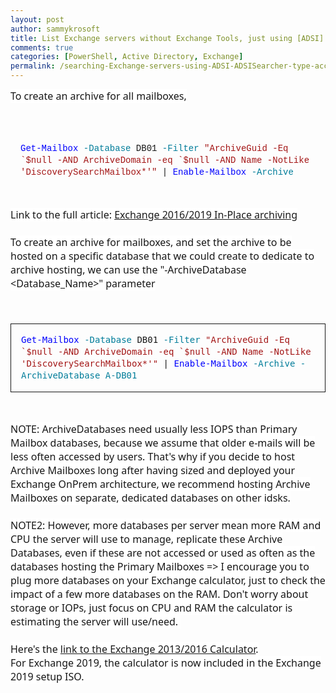 ```yaml
---
layout: post
author: sammykrosoft
title: List Exchange servers without Exchange Tools, just using [ADSI] and [ADSISEARCHER] PowerShell type accelerators
comments: true
categories: [PowerShell, Active Directory, Exchange]
permalink: /searching-Exchange-servers-using-ADSI-ADSISearcher-type-accelerators.html
---
```


<span style="background-color: white; color: #171717; font-family: &quot;segoe ui&quot; , &quot;segoeui&quot; , &quot;segoe wp&quot; , &quot;helvetica neue&quot; , &quot;helvetica&quot; , &quot;tahoma&quot; , &quot;arial&quot; , sans-serif; font-size: 16px;">
To create an archive for all mailboxes,<br />
</span>
<br />
<br />
<pre class="has-inner-focus" style="-webkit-font-smoothing: auto; border: 1px solid var(--border); box-sizing: inherit; color: #171717; font-family: SFMono-Regular, Consolas, &quot;Liberation Mono&quot;, Menlo, Courier, monospace !important; font-size: 0.875rem; hyphens: none; line-height: 19px; outline: none; overflow-wrap: normal; overflow: auto; padding: 1rem; tab-size: 4; word-break: normal;" tabindex="0"><code class="lang-PowerShell" data-author-content="Get-Mailbox -Database DB01 -Filter &quot;ArchiveGuid -Eq `$null -AND ArchiveDomain -eq `$null -AND Name -NotLike 'DiscoverySearchMailbox*'&quot; | Enable-Mailbox -Archive
" style="border: 0px; box-sizing: inherit; direction: ltr; display: block; font-family: SFMono-Regular, Consolas, &quot;Liberation Mono&quot;, Menlo, Courier, monospace; font-size: 1em; line-height: 19px; padding: 0px; position: relative;"><span style="box-sizing: inherit;"><span class="hljs-pscommand" style="box-sizing: inherit; color: #0101fd;">Get-Mailbox</span><span class="hljs-parameter" style="box-sizing: inherit; color: #007d9a;"> -Database</span> DB01<span class="hljs-parameter" style="box-sizing: inherit; color: #007d9a;"> -Filter</span> <span class="hljs-string" style="box-sizing: inherit; color: #a31515;">"ArchiveGuid -Eq `$null -AND ArchiveDomain -eq `$null -AND Name -NotLike 'DiscoverySearchMailbox*'"</span> | <span class="hljs-pscommand" style="box-sizing: inherit; color: #0101fd;">Enable-Mailbox</span><span class="hljs-parameter" style="box-sizing: inherit; color: #007d9a;"> -Archive</span></span></code></pre>
<br />
<span style="background-color: white; color: #171717; font-family: &quot;segoe ui&quot; , &quot;segoeui&quot; , &quot;segoe wp&quot; , &quot;helvetica neue&quot; , &quot;helvetica&quot; , &quot;tahoma&quot; , &quot;arial&quot; , sans-serif; font-size: 16px;">Link to the full article: <a href="https://docs.microsoft.com/en-us/exchange/policy-and-compliance/in-place-archiving/manage-archives?view=exchserver-2016" target="_blank">Exchange 2016/2019 In-Place archiving</a></span><br />
<span style="background-color: white; color: #171717; font-family: &quot;segoe ui&quot; , &quot;segoeui&quot; , &quot;segoe wp&quot; , &quot;helvetica neue&quot; , &quot;helvetica&quot; , &quot;tahoma&quot; , &quot;arial&quot; , sans-serif; font-size: 16px;"><br /></span>
<span style="background-color: white; color: #171717; font-family: &quot;segoe ui&quot; , &quot;segoeui&quot; , &quot;segoe wp&quot; , &quot;helvetica neue&quot; , &quot;helvetica&quot; , &quot;tahoma&quot; , &quot;arial&quot; , sans-serif; font-size: 16px;">To create an archive for mailboxes, and set the archive to be hosted on a specific database that we could create to dedicate to archive hosting, we can use the "-ArchiveDatabase &lt;Database_Name&gt;" parameter</span><br />
<span style="background-color: white; color: #171717; font-family: &quot;segoe ui&quot; , &quot;segoeui&quot; , &quot;segoe wp&quot; , &quot;helvetica neue&quot; , &quot;helvetica&quot; , &quot;tahoma&quot; , &quot;arial&quot; , sans-serif; font-size: 16px;"><br /></span>
<br />
<pre class="has-inner-focus" style="border: 1px solid; box-sizing: inherit; color: #171717; font-size: 0.875rem; line-height: 19px; outline: none; overflow-wrap: normal; overflow: auto; padding: 1rem; word-break: normal;" tabindex="0"><code class="lang-PowerShell" data-author-content="Get-Mailbox -Database DB01 -Filter &quot;ArchiveGuid -Eq `$null -AND ArchiveDomain -eq `$null -AND Name -NotLike 'DiscoverySearchMailbox*'&quot; | Enable-Mailbox -Archive
" style="border: 0px; box-sizing: inherit; direction: ltr; display: block; font-size: 1em; line-height: 19px; padding: 0px; position: relative;"><span style="box-sizing: inherit;"><span class="hljs-pscommand" style="box-sizing: inherit; color: #0101fd;">Get-Mailbox</span><span class="hljs-parameter" style="box-sizing: inherit; color: #007d9a;"> -Database</span> DB01<span class="hljs-parameter" style="box-sizing: inherit; color: #007d9a;"> -Filter</span> <span class="hljs-string" style="box-sizing: inherit; color: #a31515;">"ArchiveGuid -Eq `$null -AND ArchiveDomain -eq `$null -AND Name -NotLike 'DiscoverySearchMailbox*'"</span> | <span class="hljs-pscommand" style="box-sizing: inherit; color: #0101fd;">Enable-Mailbox</span><span class="hljs-parameter" style="box-sizing: inherit; color: #007d9a;"> -Archive -ArchiveDatabase A-DB01</span></span></code></pre>
<span style="background-color: white; color: #171717; font-family: &quot;segoe ui&quot; , &quot;segoeui&quot; , &quot;segoe wp&quot; , &quot;helvetica neue&quot; , &quot;helvetica&quot; , &quot;tahoma&quot; , &quot;arial&quot; , sans-serif; font-size: 16px;"></span><br />
<br />
<span style="background-color: white; color: #171717; font-family: &quot;segoe ui&quot; , &quot;segoeui&quot; , &quot;segoe wp&quot; , &quot;helvetica neue&quot; , &quot;helvetica&quot; , &quot;tahoma&quot; , &quot;arial&quot; , sans-serif; font-size: 16px;">NOTE: ArchiveDatabases need usually less IOPS than Primary Mailbox databases, because we assume that older e-mails will be less often accessed by users. That's why if you decide to host Archive Mailboxes long after having sized and deployed your Exchange OnPrem architecture, we recommend hosting Archive Mailboxes on separate, dedicated databases on other idsks.</span><br />
<span style="background-color: white; color: #171717; font-family: &quot;segoe ui&quot; , &quot;segoeui&quot; , &quot;segoe wp&quot; , &quot;helvetica neue&quot; , &quot;helvetica&quot; , &quot;tahoma&quot; , &quot;arial&quot; , sans-serif; font-size: 16px;"><br /></span>
<span style="background-color: white; color: #171717; font-family: &quot;segoe ui&quot; , &quot;segoeui&quot; , &quot;segoe wp&quot; , &quot;helvetica neue&quot; , &quot;helvetica&quot; , &quot;tahoma&quot; , &quot;arial&quot; , sans-serif; font-size: 16px;">NOTE2: However, more databases per server mean more RAM and CPU the server will use to manage, replicate these Archive Databases, even if these are not accessed or used as often as the databases hosting the Primary Mailboxes =&gt; I encourage you to plug more databases on your Exchange calculator, just to check the impact of a few more databases on the RAM. Don't worry about storage or IOPs, just focus on CPU and RAM the calculator is estimating the server will use/need.&nbsp;</span><br />
<span style="background-color: white; color: #171717; font-family: &quot;segoe ui&quot; , &quot;segoeui&quot; , &quot;segoe wp&quot; , &quot;helvetica neue&quot; , &quot;helvetica&quot; , &quot;tahoma&quot; , &quot;arial&quot; , sans-serif; font-size: 16px;"><br /></span>
<span style="background-color: white; color: #171717; font-family: &quot;segoe ui&quot; , &quot;segoeui&quot; , &quot;segoe wp&quot; , &quot;helvetica neue&quot; , &quot;helvetica&quot; , &quot;tahoma&quot; , &quot;arial&quot; , sans-serif; font-size: 16px;">Here's the <a href="https://gallery.technet.microsoft.com/office/Exchange-2013-Server-Role-f8a61780" target="_blank">link to the Exchange 2013/2016 Calculator</a>.</span><br />
<span style="background-color: white; color: #171717; font-family: &quot;segoe ui&quot; , &quot;segoeui&quot; , &quot;segoe wp&quot; , &quot;helvetica neue&quot; , &quot;helvetica&quot; , &quot;tahoma&quot; , &quot;arial&quot; , sans-serif; font-size: 16px;">For Exchange 2019, the calculator is now included in the Exchange 2019 setup ISO.</span><br />
<span style="background-color: white; color: #171717; font-family: &quot;segoe ui&quot; , &quot;segoeui&quot; , &quot;segoe wp&quot; , &quot;helvetica neue&quot; , &quot;helvetica&quot; , &quot;tahoma&quot; , &quot;arial&quot; , sans-serif; font-size: 16px;"><br /></span>